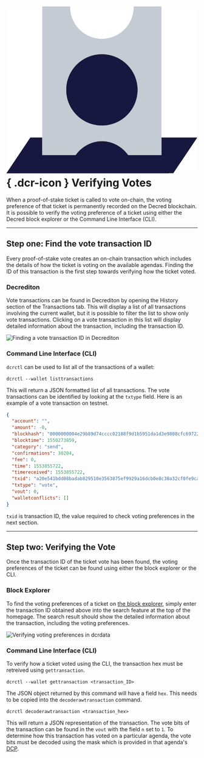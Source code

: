 # ![](../../img/dcr-icons/TicketVoted.svg){ .dcr-icon } Verifying Votes

When a proof-of-stake ticket is called to vote on-chain, the voting preference of that ticket is permanently recorded on the Decred blockchain.
It is possible to verify the voting preference of a ticket using either the Decred block explorer or the Command Line Interface (CLI).

---

## Step one: Find the vote transaction ID

Every proof-of-stake vote creates an on-chain transaction which includes the details of how the ticket is voting on the available agendas.
Finding the ID of this transaction is the first step towards verifying how the ticket voted.

### Decrediton

Vote transactions can be found in Decrediton by opening the History section of the Transactions tab.
This will display a list of all transactions involving the current wallet, but it is possible to filter the list  to show only vote transactions.
Clicking on a vote transaction in this list will display detailed information about the transaction, including the transaction ID.

![Finding a vote transaction ID in Decrediton](/img/verifying-votes/decrediton-vote-transaction-id.png)

### Command Line Interface (CLI)

`dcrctl` can be used to list all of the transactions of a wallet:

```no-highlight
dcrctl --wallet listtransactions
```

This will return a JSON formatted list of all transactions.
The vote transactions can be identified by looking at the `txtype` field.
Here is an example of a vote transaction on testnet.

```json
{
  "account": "",
  "amount": -0,
  "blockhash": "0000000004e29b89d74cccc02188f9d1b5951da1d3e9808cfc69722820bac0d9",
  "blocktime": 1550273859,
  "category": "send",
  "confirmations": 30204,
  "fee": 0,
  "time": 1553855722,
  "timereceived": 1553855722,
  "txid": "a20e541bdd08badab829510e3563875ef9929a16dcb0e8c38a32cf0fe9cadbcd",
  "txtype": "vote",
  "vout": 0,
  "walletconflicts": []
}
```

`txid` is transaction ID, the value required to check voting preferences in the next section.

---

## Step two: Verifying the Vote

Once the transaction ID of the ticket vote has been found, the voting preferences of the ticket can be found using either the block explorer or the CLI.

### Block Explorer

To find the voting preferences of a ticket on [the block explorer](https://dcrdata.decred.org), simply enter the transaction ID obtained above into the search feature at the top of the homepage.
The search result should show the detailed information about the transaction, including the voting preferences.

![Verifying voting preferences in dcrdata](/img/verifying-votes/dcrdata-voting-prefs.png)

### Command Line Interface (CLI)

To verify how a ticket voted using the CLI, the transaction hex must be retreived using `gettransaction`.

```no-highlight
dcrctl --wallet gettransaction <transaction_ID>
```

The JSON object returned by this command will have a field `hex`. This needs to be copied into the `decoderawtransaction` command.

```no-highlight
dcrctl decoderawtransaction <transaction_hex>
```

This will return a JSON representation of the transaction.
The vote bits of the transaction can be found in the `vout` with the field `n` set to `1`.
To determine how this transaction has voted on a particular agenda, the vote bits must be decoded using the mask which is provided in that agenda's [DCP](https://github.com/decred/dcps).
